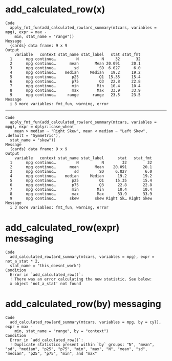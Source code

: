 # add_calculated_row(x)

    Code
      apply_fmt_fun(add_calculated_row(ard_summary(mtcars, variables = mpg), expr = max -
        min, stat_name = "range"))
    Message
      {cards} data frame: 9 x 9
    Output
        variable   context stat_name stat_label   stat stat_fmt
      1      mpg continuo…         N          N     32       32
      2      mpg continuo…      mean       Mean 20.091     20.1
      3      mpg continuo…        sd         SD  6.027      6.0
      4      mpg continuo…    median     Median   19.2     19.2
      5      mpg continuo…       p25         Q1  15.35     15.4
      6      mpg continuo…       p75         Q3   22.8     22.8
      7      mpg continuo…       min        Min   10.4     10.4
      8      mpg continuo…       max        Max   33.9     33.9
      9      mpg continuo…     range      range   23.5     23.5
    Message
      i 3 more variables: fmt_fun, warning, error

---

    Code
      apply_fmt_fun(add_calculated_row(ard_summary(mtcars, variables = mpg), expr = dplyr::case_when(
        mean > median ~ "Right Skew", mean < median ~ "Left Skew", .default = "Symmetric"),
      stat_name = "skew"))
    Message
      {cards} data frame: 9 x 9
    Output
        variable   context stat_name stat_label      stat   stat_fmt
      1      mpg continuo…         N          N        32         32
      2      mpg continuo…      mean       Mean    20.091       20.1
      3      mpg continuo…        sd         SD     6.027        6.0
      4      mpg continuo…    median     Median      19.2       19.2
      5      mpg continuo…       p25         Q1     15.35       15.4
      6      mpg continuo…       p75         Q3      22.8       22.8
      7      mpg continuo…       min        Min      10.4       10.4
      8      mpg continuo…       max        Max      33.9       33.9
      9      mpg continuo…      skew       skew Right Sk… Right Skew
    Message
      i 3 more variables: fmt_fun, warning, error

# add_calculated_row(expr) messaging

    Code
      add_calculated_row(ard_summary(mtcars, variables = mpg), expr = not_a_stat * 2,
      stat_name = "this_doesnt_work")
    Condition
      Error in `add_calculated_row()`:
      ! There was an error calculating the new statistic. See below:
      x object 'not_a_stat' not found

# add_calculated_row(by) messaging

    Code
      add_calculated_row(ard_summary(mtcars, variables = mpg, by = cyl), expr = max -
        min, stat_name = "range", by = "context")
    Condition
      Error in `add_calculated_row()`:
      ! Duplicate statistics present within `by` groups: "N", "mean", "sd", "median", "p25", "p75", "min", "max", "N", "mean", "sd", "median", "p25", "p75", "min", and "max"

